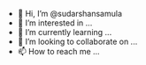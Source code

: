 - 👋 Hi, I’m @sudarshansamula
- 👀 I’m interested in ...
- 🌱 I’m currently learning ...
- 💞️ I’m looking to collaborate on ...
- 📫 How to reach me ...

<!---
sudarshansamula/sudarshansamula is a ✨ special ✨ repository because its `README.md` (this file) appears on your GitHub profile.
You can click the Preview link to take a look at your changes.
--->
